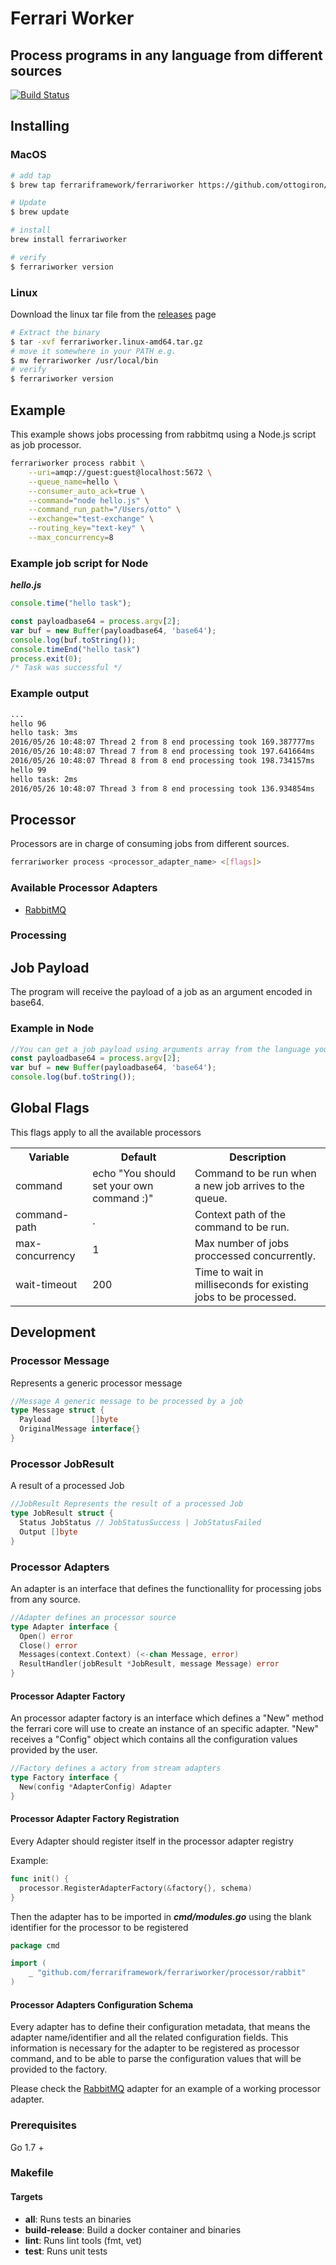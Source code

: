 # Ferrari Worker

## Process   programs in any language from different  sources

[![Build Status](https://travis-ci.org/ferrariframework/ferrariworker.svg?branch=master)](https://travis-ci.org/ferrariframework/ferrariworker)

## Installing

### MacOS

```bash
# add tap
$ brew tap ferrariframework/ferrariworker https://github.com/ottogiron/homebrew-ferrariworker

# Update
$ brew update

# install
brew install ferrariworker

# verify
$ ferrariworker version
```

### Linux

Download the linux tar file from the [releases](https://github.com/ferrariframework/ferrariworker/releases) page

```bash
# Extract the binary
$ tar -xvf ferrariworker.linux-amd64.tar.gz
# move it somewhere in your PATH e.g.
$ mv ferrariworker /usr/local/bin
# verify
$ ferrariworker version
```

## Example

This example shows jobs processing from rabbitmq using a Node.js script as job processor.

```bash
ferrariworker process rabbit \
    --uri=amqp://guest:guest@localhost:5672 \
    --queue_name=hello \
    --consumer_auto_ack=true \
    --command="node hello.js" \
    --command_run_path="/Users/otto" \
    --exchange="test-exchange" \
    --routing_key="text-key" \
    --max_concurrency=8
```

### Example job script for Node

***hello.js***

```javascript
console.time("hello task");

const payloadbase64 = process.argv[2];
var buf = new Buffer(payloadbase64, 'base64');
console.log(buf.toString());
console.timeEnd("hello task")
process.exit(0);
/* Task was successful */
```

### Example output

```bash
...
hello 96
hello task: 3ms
2016/05/26 10:48:07 Thread 2 from 8 end processing took 169.387777ms
2016/05/26 10:48:07 Thread 7 from 8 end processing took 197.641664ms
2016/05/26 10:48:07 Thread 8 from 8 end processing took 198.734157ms
hello 99
hello task: 2ms
2016/05/26 10:48:07 Thread 3 from 8 end processing took 136.934854ms

```

## Processor

Processors are in charge of consuming jobs from different sources.

```bash
ferrariworker process <processor_adapter_name> <[flags]>
```

### Available Processor Adapters

* [RabbitMQ](processor/rabbit)

### Processing

## Job Payload

The program will receive the payload of a job as an argument encoded in base64.

### Example in Node

```js
//You can get a job payload using arguments array from the language you are using.
const payloadbase64 = process.argv[2];
var buf = new Buffer(payloadbase64, 'base64');
console.log(buf.toString());
```

## Global Flags

This flags apply to all the available processors

<table>
    <tr>
        <th>Variable</th>
        <th>Default</th>
        <th>Description</th>
    </tr>
      <tr>
        <td>command</td>
        <td>echo "You should  set your own command :)"</td>
        <td>Command to be run when a new job arrives to the queue.</td>
    </tr>
      <tr>
        <td>command-path</td>
        <td>.</td>
        <td>Context path of the command to be run.</td>
    </tr>
      <tr>
        <td>max-concurrency</td>
        <td>1</td>
        <td>Max number of jobs proccessed concurrently.</td>
    </tr>
      <tr>
        <td>wait-timeout</td>
        <td>200</td>
        <td>Time to wait in milliseconds for existing jobs to be processed. </td>
    </tr>
</table>

## Development

### Processor Message

Represents a generic processor message

```go
//Message A generic message to be processed by a job
type Message struct {
  Payload         []byte
  OriginalMessage interface{}
}
```

### Processor JobResult

A result of a processed Job

```go
//JobResult Represents the result of a processed Job
type JobResult struct {
  Status JobStatus // JobStatusSuccess | JobStatusFailed
  Output []byte
}
```

### Processor Adapters

An adapter is an interface that defines the functionallity for processing jobs from any source.

```go
//Adapter defines an processor source
type Adapter interface {
  Open() error
  Close() error
  Messages(context.Context) (<-chan Message, error)
  ResultHandler(jobResult *JobResult, message Message) error
}
```

#### Processor Adapter Factory

An processor adapter factory is an interface which defines a "New" method the ferrari core will use to create an instance of an specific adapter.
"New" receives a "Config" object which contains all the configuration values provided by the user.

```go
//Factory defines a actory from stream adapters
type Factory interface {
  New(config *AdapterConfig) Adapter
}
```

#### Processor Adapter Factory Registration

Every Adapter should register itself in the processor adapter registry

Example:

```go
func init() {
  processor.RegisterAdapterFactory(&factory{}, schema)
}

```

Then the adapter has to be imported in ***cmd/modules.go*** using the blank identifier for the processor to be registered

```go
package cmd

import (
    _ "github.com/ferrariframework/ferrariworker/processor/rabbit"
)
```

#### Processor Adapters Configuration Schema

Every adapter has to define their configuration metadata, that means the adapter name/identifier and all the related configuration fields.
This information is necessary for the adapter to be registered as processor command, and to be able to parse the configuration values that will be provided to the factory.

Please check the [RabbitMQ](processor/rabbit/rabbit.go) adapter for an example of a working processor adapter.

### Prerequisites

Go 1.7 +

### Makefile

#### Targets

* **all**: Runs tests an binaries
* **build-release**: Build a docker container and binaries
* **lint**: Runs lint tools (fmt, vet)
* **test**: Runs unit tests
